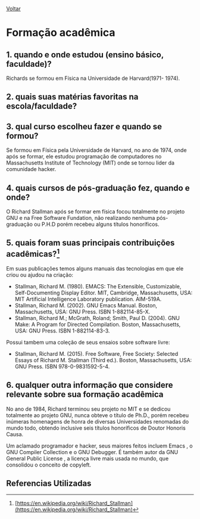 [Voltar](intro.md)

Formação acadêmica
====



## 1. quando e onde estudou (ensino básico, faculdade)?
Richards se formou em Física na Universidade de Harvard(1971- 1974).

## 2. quais suas matérias favoritas na escola/faculdade?

## 3. qual curso escolheu fazer e quando se formou?


Se formou em Física pela Universidade de Harvard, no ano de 1974, onde após se formar, ele estudou programação de computadores no Massachusetts Institute of Technology (MIT) onde se tornou lider da comunidade hacker.

## 4. quais cursos de pós-graduação fez, quando e onde?
O Richard Stallman após se formar em física focou totalmente no projeto GNU e na Free Software Fundation, não realizando nenhuma pós-graduação ou P.H.D porém recebeu alguns títulos honoríficos.

## 5. quais foram suas principais contribuições acadêmicas?[^6]

Em suas publicações temos alguns manuais das tecnologias em que ele criou ou ajudou na criação:
- Stallman, Richard M. (1980). EMACS: The Extensible, Customizable, Self-Documenting Display Editor. MIT, Cambridge, Massachusetts, USA: MIT Artificial Intelligence Laboratory publication. AIM-519A.
- Stallman, Richard M. (2002). GNU Emacs Manual. Boston, Massachusetts, USA: GNU Press. ISBN 1-882114-85-X.
- Stallman, Richard M.; McGrath, Roland; Smith, Paul D. (2004). GNU Make: A Program for Directed Compilation. Boston, Massachusetts, USA: GNU Press. ISBN 1-882114-83-3.

Possui tambem uma coleção de seus ensaios sobre software livre:
- Stallman, Richard M. (2015). Free Software, Free Society: Selected Essays of Richard M. Stallman (Third ed.). Boston, Massachusetts, USA: GNU Press. ISBN 978-0-9831592-5-4.

## 6. qualquer outra informação que considere relevante sobre sua formação acadêmica

No ano de 1984, Richard terminou seu projeto no MIT e se dedicou totalmente ao projeto GNU, nunca obteve o título de Ph.D., porém recebeu inúmeras homenagens de honra de diversas Universidades renomadas do mundo todo, obtendo inclusive seis títulos honoríficos de Doutor Honoris Causa.

Um aclamado programador e hacker, seus maiores feitos incluem Emacs , o GNU Compiler Collection e o GNU Debugger. É também autor da GNU General Public License , a licença livre mais usada no mundo, que consolidou o conceito de copyleft.


## Referencias Utilizadas
[^1]:[https://www.infoescola.com/biografias/richard-stallman/](https://www.infoescola.com/biografias/richard-stallman/)
[^2]:[https://pt.wikipedia.org/wiki/Richard_Matthew_Stallman](https://pt.wikipedia.org/wiki/Richard_Matthew_Stallman)
[^3]:[https://citacoes.in/autores/richard-stallman/](https://citacoes.in/autores/richard-stallman/)
[^4]:[https://stallman.org/](https://stallman.org/)
[^5]:[https://pt.frwiki.wiki/wiki/Richard_Stallman](https://pt.frwiki.wiki/wiki/Richard_Stallman)
[^6]:[https://en.wikipedia.org/wiki/Richard_Stallman](https://en.wikipedia.org/wiki/Richard_Stallman)
